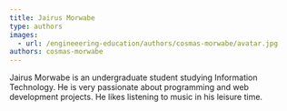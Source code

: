 ```yaml
---
title: Jairus Morwabe
type: authors
images:
  - url: /engineeering-education/authors/cosmas-morwabe/avatar.jpg
authors: cosmas-morwabe
---
```

Jairus Morwabe is an undergraduate student studying Information Technology. He is very passionate about programming and web development projects. He likes listening to music in his leisure time.
